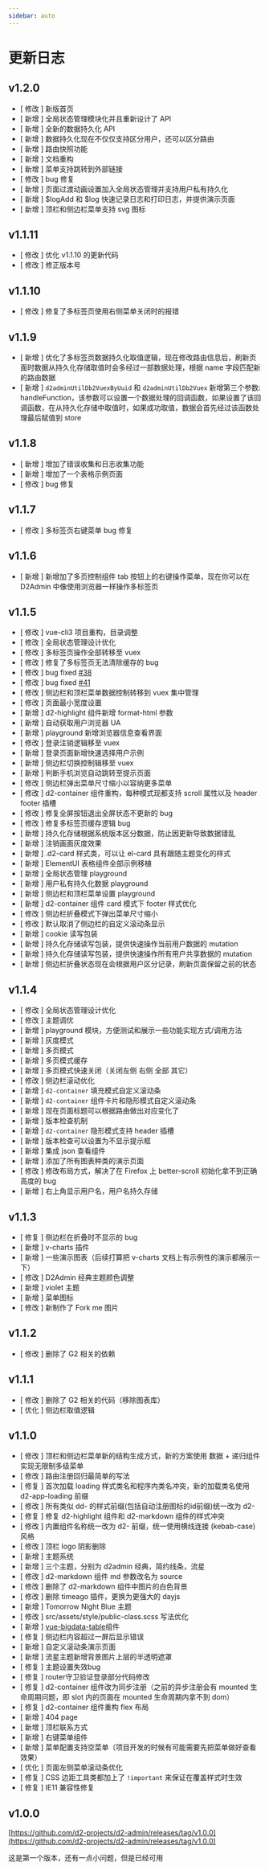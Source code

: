 ```yaml
---
sidebar: auto
---
```


# 更新日志

## v1.2.0

* [ 修改 ] 新版首页
* [ 新增 ] 全局状态管理模块化并且重新设计了 API
* [ 新增 ] 全新的数据持久化 API
* [ 新增 ] 数据持久化现在不仅仅支持区分用户，还可以区分路由
* [ 新增 ] 路由快照功能
* [ 新增 ] 文档重构
* [ 新增 ] 菜单支持跳转到外部链接
* [ 修改 ] bug 修复
* [ 新增 ] 页面过渡动画设置加入全局状态管理并支持用户私有持久化
* [ 新增 ] $logAdd 和 $log 快速记录日志和打印日志，并提供演示页面
* [ 新增 ] 顶栏和侧边栏菜单支持 svg 图标

## v1.1.11

* [ 修改 ] 优化 v1.1.10 的更新代码
* [ 修改 ] 修正版本号

## v1.1.10

* [ 修改 ] 修复了多标签页使用右侧菜单关闭时的报错

## v1.1.9

* [ 新增 ] 优化了多标签页数据持久化取值逻辑，现在修改路由信息后，刷新页面时数据从持久化存储取值时会多经过一部数据处理，根据 name 字段匹配新的路由数据
* [ 新增 ] `d2adminUtilDb2VuexByUuid` 和 `d2adminUtilDb2Vuex` 新增第三个参数: handleFunction，该参数可以设置一个数据处理的回调函数，如果设置了该回调函数，在从持久化存储中取值时，如果成功取值，数据会首先经过该函数处理最后赋值到 store

## v1.1.8

* [ 新增 ] 增加了错误收集和日志收集功能
* [ 新增 ] 增加了一个表格示例页面
* [ 修改 ] bug 修复

## v1.1.7

* [ 修改 ] 多标签页右键菜单 bug 修复

## v1.1.6

* [ 新增 ] 新增加了多页控制组件 tab 按钮上的右键操作菜单，现在你可以在 D2Admin 中像使用浏览器一样操作多标签页

## v1.1.5

* [ 修改 ] vue-cli3 项目重构，目录调整
* [ 修改 ] 全局状态管理设计优化
* [ 修改 ] 多标签页操作全部转移至 vuex
* [ 修改 ] 修复了多标签页无法清除缓存的 bug
* [ 修改 ] bug fixed [#38](https://github.com/d2-projects/d2-admin/issues/38)
* [ 修改 ] bug fixed [#41](https://github.com/d2-projects/d2-admin/issues/41)
* [ 修改 ] 侧边栏和顶栏菜单数据控制转移到 vuex 集中管理
* [ 修改 ] 页面最小宽度设置
* [ 新增 ] d2-highlight 组件新增 format-html 参数
* [ 新增 ] 自动获取用户浏览器 UA
* [ 新增 ] playground 新增浏览器信息查看界面
* [ 修改 ] 登录注销逻辑移至 vuex
* [ 新增 ] 登录页面新增快速选择用户示例
* [ 新增 ] 侧边栏切换控制辑移至 vuex
* [ 新增 ] 判断手机浏览自动跳转至提示页面
* [ 修改 ] 侧边栏弹出菜单尺寸缩小以容纳更多菜单
* [ 修改 ] d2-container 组件重构，每种模式现都支持 scroll 属性以及 header footer 插槽
* [ 修改 ] 修复全屏按钮退出全屏状态不更新的 bug
* [ 修改 ] 修复多标签页缓存逻辑 bug
* [ 新增 ] 持久化存储根据系统版本区分数据，防止因更新导致数据错乱
* [ 新增 ] 注销画面灰度效果
* [ 新增 ] .d2-card 样式类，可以让 el-card 具有跟随主题变化的样式
* [ 新增 ] ElementUI 表格组件全部示例移植
* [ 新增 ] 全局状态管理 playground
* [ 新增 ] 用户私有持久化数据 playground
* [ 新增 ] 侧边栏和顶栏菜单设置 playground
* [ 新增 ] d2-container 组件 card 模式下 footer 样式优化
* [ 修改 ] 侧边栏折叠模式下弹出菜单尺寸缩小
* [ 修改 ] 默认取消了侧边栏的自定义滚动条显示
* [ 新增 ] cookie 读写包装
* [ 新增 ] 持久化存储读写包装，提供快速操作当前用户数据的 mutation
* [ 新增 ] 持久化存储读写包装，提供快速操作所有用户共享数据的 mutation
* [ 新增 ] 侧边栏折叠状态现在会根据用户区分记录，刷新页面保留之前的状态

## v1.1.4

* [ 修改 ] 全局状态管理设计优化
* [ 修改 ] 主题调优
* [ 新增 ] playground 模块，方便测试和展示一些功能实现方式/调用方法
* [ 新增 ] 灰度模式
* [ 新增 ] 多页模式
* [ 新增 ] 多页模式缓存
* [ 新增 ] 多页模式快速关闭（关闭左侧 右侧 全部 其它）
* [ 修改 ] 侧边栏滚动优化
* [ 新增 ] `d2-container` 填充模式自定义滚动条
* [ 新增 ] `d2-container` 组件卡片和隐形模式自定义滚动条
* [ 新增 ] 现在页面标题可以根据路由做出对应变化了
* [ 新增 ] 版本检查机制
* [ 新增 ] `d2-container` 隐形模式支持 header 插槽
* [ 新增 ] 版本检查可以设置为不显示提示框
* [ 新增 ] 集成 json 查看组件
* [ 新增 ] 添加了所有图表种类的演示页面
* [ 修改 ] 修改布局方式，解决了在 Firefox 上 better-scroll 初始化拿不到正确高度的 bug
* [ 新增 ] 右上角显示用户名，用户名持久存储

## v1.1.3

* [ 修复 ] 侧边栏在折叠时不显示的 bug
* [ 新增 ] v-charts 插件
* [ 新增 ] 一些演示图表（后续打算把 v-charts 文档上有示例性的演示都展示一下）
* [ 修改 ] D2Admin 经典主题颜色调整
* [ 新增 ] violet 主题
* [ 新增 ] 菜单图标
* [ 修改 ] 新制作了 Fork me 图片

## v1.1.2

* [ 修改 ] 删除了 G2 相关的依赖

## v1.1.1

* [ 修改 ] 删除了 G2 相关的代码（移除图表库）
* [ 优化 ] 侧边栏取值逻辑

## v1.1.0

* [ 修改 ] 顶栏和侧边栏菜单新的结构生成方式，新的方案使用 数据 + 递归组件 实现无限制多级菜单
* [ 修改 ] 路由注册回归最简单的写法
* [ 修复 ] 首次加载 loading 样式类名和程序内类名冲突，新的加载类名使用 d2-app-loading 前缀
* [ 修改 ] 所有类似 dd- 的样式前缀(包括自动注册图标的id前缀)统一改为 d2-
* [ 修复 ] 修复 d2-highlight 组件和 d2-markdown 组件的样式冲突
* [ 修改 ] 内置组件名称统一改为 d2- 前缀，统一使用横线连接 (kebab-case) 风格
* [ 修改 ] 顶栏 logo 阴影删除
* [ 新增 ] 主题系统
* [ 新增 ] 三个主题，分别为 d2admin 经典，简约线条，流星
* [ 修改 ] d2-markdown 组件 md 参数改名为 source
* [ 修改 ] 删除了 d2-markdown 组件中图片的白色背景
* [ 修改 ] 删除 timeago 插件，更换为更强大的 dayjs
* [ 新增 ] Tomorrow Night Blue 主题
* [ 修改 ] src/assets/style/public-class.scss 写法优化
* [ 新增 ] [vue-bigdata-table](https://github.com/lison16/vue-bigdata-table)组件
* [ 修复 ] 侧边栏内容超过一屏后显示错误
* [ 新增 ] 自定义滚动条演示页面
* [ 新增 ] 流星主题新增背景图片上层的半透明遮罩
* [ 修复 ] 主题设置失效bug
* [ 修复 ] router守卫验证登录部分代码修改
* [ 修复 ] d2-container 组件改为同步注册（之前的异步注册会有 mounted 生命周期问题，即 slot 内的页面在 mounted 生命周期内拿不到 dom）
* [ 修复 ] d2-container 组件重构 flex 布局
* [ 新增 ] 404 page
* [ 新增 ] 顶栏联系方式
* [ 新增 ] 右键菜单组件
* [ 新增 ] 菜单配置支持空菜单（项目开发的时候有可能需要先把菜单做好查看效果）
* [ 优化 ] 页面左侧菜单滚动条优化
* [ 修复 ] CSS 边距工具类都加上了 `!important` 来保证在覆盖样式时生效
* [ 修复 ] IE11 兼容性修复

## v1.0.0

[https://github.com/d2-projects/d2-admin/releases/tag/v1.0.0](https://github.com/d2-projects/d2-admin/releases/tag/v1.0.0)

这是第一个版本，还有一点小问题，但是已经可用